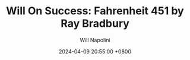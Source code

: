 ---
title: "Will On Success: Fahrenheit 451 by Ray Bradbury"
author: Will Napolini
date: 2024-04-09 20:55:00 +0800
categories: [Mindset, Book-summaries]
tags:
  [
    fahrenheit-451,
    ray-bradbury,
    dystopian-literature,
    book-summaries,
    censorship,
    freedom-of-information,
    government-control,
    critical-thinking,
    literary-analysis,
    book-clubs,
    literary-fiction,
    thought-provoking-books,
    banned-books,
    classic-literature,
    societal-issues
  ]
image: https://pbs.twimg.com/media/GO1mOYxWoAA87wz?format=jpg&name=large
alt: "Will On Success: Fahrenheit 451 by Ray Bradbury"
fallback:
  - 
  # Replace with the URL of your backup image
  -
  # Replace with the URL of your backup image
---